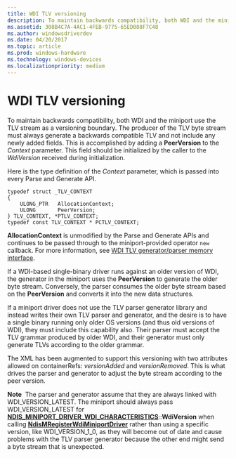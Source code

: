 ```yaml
---
title: WDI TLV versioning
description: To maintain backwards compatibility, both WDI and the miniport use the TLV stream as a versioning boundary.
ms.assetid: 308B4C7A-4AC1-4FEB-9775-65ED088F7C48
ms.author: windowsdriverdev
ms.date: 04/20/2017
ms.topic: article
ms.prod: windows-hardware
ms.technology: windows-devices
ms.localizationpriority: medium
---
```


# WDI TLV versioning


To maintain backwards compatibility, both WDI and the miniport use the TLV stream as a versioning boundary. The producer of the TLV byte stream must always generate a backwards compatible TLV and not include any newly added fields. This is accomplished by adding a **PeerVersion** to the *Context* parameter. This field should be initialized by the caller to the *WdiVersion* received during initialization.

Here is the type definition of the *Context* parameter, which is passed into every Parse and Generate API.

```
typedef struct _TLV_CONTEXT
{
    ULONG_PTR   AllocationContext;
    ULONG       PeerVersion;
} TLV_CONTEXT, *PTLV_CONTEXT;
typedef const TLV_CONTEXT * PCTLV_CONTEXT;
```

**AllocationContext** is unmodified by the Parse and Generate APIs and continues to be passed through to the miniport-provided operator `new` callback. For more information, see [WDI TLV generator/parser memory interface](wdi-tlv-generator-parser-memory-interface.md).

If a WDI-based single-binary driver runs against an older version of WDI, the generator in the miniport uses the **PeerVersion** to generate the older byte stream. Conversely, the parser consumes the older byte stream based on the **PeerVersion** and converts it into the new data structures.

If a miniport driver does not use the TLV parser generator library and instead writes their own TLV parser and generator, and the desire is to have a single binary running only older OS versions (and thus old versions of WDI), they must include this capability also. Their parser must accept the TLV grammar produced by older WDI, and their generator must only generate TLVs according to the older grammar.

The XML has been augmented to support this versioning with two attributes allowed on containerRefs: *versionAdded* and *versionRemoved*. This is what drives the parser and generator to adjust the byte stream according to the peer version.

**Note**  The parser and generator assume that they are always linked with WDI\_VERSION\_LATEST. The miniport should always pass WDI\_VERSION\_LATEST for [**NDIS\_MINIPORT\_DRIVER\_WDI\_CHARACTERISTICS**](https://msdn.microsoft.com/library/windows/hardware/mt297617)::**WdiVersion** when calling [**NdisMRegisterWdiMiniportDriver**](https://msdn.microsoft.com/library/windows/hardware/mt297596) rather than using a specific version, like WDI\_VERSION\_1\_0, as they will become out of date and cause problems with the TLV parser generator because the other end might send a byte stream that is unexpected.

 

 

 





